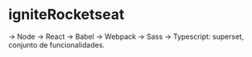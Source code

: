 # igniteRocketseat

→ Node
→ React
→ Babel
→ Webpack
→ Sass
→ Typescript: superset, conjunto de funcionalidades.